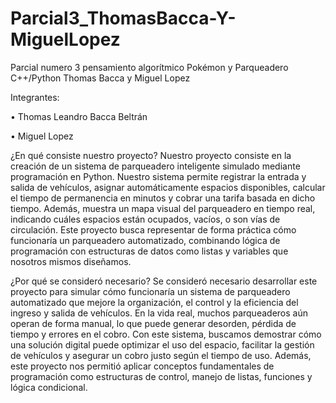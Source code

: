 # Parcial3_ThomasBacca-Y-MiguelLopez
Parcial numero 3 pensamiento algorítmico Pokémon y Parqueadero C++/Python Thomas Bacca y Miguel Lopez

Integrantes:

•	Thomas Leandro Bacca Beltrán

•	Miguel Lopez

¿En qué consiste nuestro proyecto?
Nuestro proyecto consiste en la creación de un sistema de parqueadero inteligente simulado mediante programación en Python. Nuestro sistema permite registrar la entrada y salida de vehículos, asignar automáticamente espacios disponibles, calcular el tiempo de permanencia en minutos y cobrar una tarifa basada en dicho tiempo. Además, muestra un mapa visual del parqueadero en tiempo real, indicando cuáles espacios están ocupados, vacíos, o son vías de circulación. Este proyecto busca representar de forma práctica cómo funcionaría un parqueadero automatizado, combinando lógica de programación con estructuras de datos como listas y variables que nosotros mismos diseñamos. 

¿Por qué se consideró necesario?
Se consideró necesario desarrollar este proyecto para simular cómo funcionaría un sistema de parqueadero automatizado que mejore la organización, el control y la eficiencia del ingreso y salida de vehículos. En la vida real, muchos parqueaderos aún operan de forma manual, lo que puede generar desorden, pérdida de tiempo y errores en el cobro. Con este sistema, buscamos demostrar cómo una solución digital puede optimizar el uso del espacio, facilitar la gestión de vehículos y asegurar un cobro justo según el tiempo de uso. Además, este proyecto nos permitió aplicar conceptos fundamentales de programación como estructuras de control, manejo de listas, funciones y lógica condicional.
